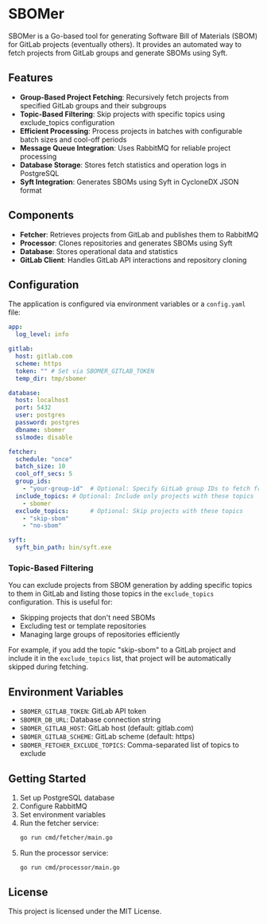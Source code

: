 # SBOMer

SBOMer is a Go-based tool for generating Software Bill of Materials (SBOM) for GitLab projects (eventually others). It provides an automated way to fetch projects from GitLab groups and generate SBOMs using Syft.

## Features

- **Group-Based Project Fetching**: Recursively fetch projects from specified GitLab groups and their subgroups
- **Topic-Based Filtering**: Skip projects with specific topics using exclude_topics configuration
- **Efficient Processing**: Process projects in batches with configurable batch sizes and cool-off periods
- **Message Queue Integration**: Uses RabbitMQ for reliable project processing
- **Database Storage**: Stores fetch statistics and operation logs in PostgreSQL
- **Syft Integration**: Generates SBOMs using Syft in CycloneDX JSON format

## Components

- **Fetcher**: Retrieves projects from GitLab and publishes them to RabbitMQ
- **Processor**: Clones repositories and generates SBOMs using Syft
- **Database**: Stores operational data and statistics
- **GitLab Client**: Handles GitLab API interactions and repository cloning

## Configuration

The application is configured via environment variables or a `config.yaml` file:

```yaml
app:
  log_level: info

gitlab:
  host: gitlab.com
  scheme: https
  token: "" # Set via SBOMER_GITLAB_TOKEN
  temp_dir: tmp/sbomer

database:
  host: localhost
  port: 5432
  user: postgres
  password: postgres
  dbname: sbomer
  sslmode: disable

fetcher:
  schedule: "once"
  batch_size: 10
  cool_off_secs: 5
  group_ids:
    - "your-group-id"  # Optional: Specify GitLab group IDs to fetch from
  include_topics: # Optional: Include only projects with these topics
    - sbomer
  exclude_topics:      # Optional: Skip projects with these topics
    - "skip-sbom"
    - "no-sbom"

syft:
  syft_bin_path: bin/syft.exe
```

### Topic-Based Filtering

You can exclude projects from SBOM generation by adding specific topics to them in GitLab and listing those topics in the `exclude_topics` configuration. This is useful for:
- Skipping projects that don't need SBOMs
- Excluding test or template repositories
- Managing large groups of repositories efficiently

For example, if you add the topic "skip-sbom" to a GitLab project and include it in the `exclude_topics` list, that project will be automatically skipped during fetching.

## Environment Variables

- `SBOMER_GITLAB_TOKEN`: GitLab API token
- `SBOMER_DB_URL`: Database connection string
- `SBOMER_GITLAB_HOST`: GitLab host (default: gitlab.com)
- `SBOMER_GITLAB_SCHEME`: GitLab scheme (default: https)
- `SBOMER_FETCHER_EXCLUDE_TOPICS`: Comma-separated list of topics to exclude

## Getting Started

1. Set up PostgreSQL database
2. Configure RabbitMQ
3. Set environment variables
4. Run the fetcher service:
   ```bash
   go run cmd/fetcher/main.go
   ```
5. Run the processor service:
   ```bash
   go run cmd/processor/main.go
   ```

## License

This project is licensed under the MIT License.
